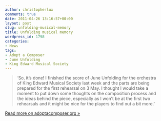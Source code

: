 ```yaml
---
author: christopherlux
comments: true
date: 2011-04-26 13:16:57+00:00
layout: post
slug: unfolding-musical-memory
title: Unfolding musical memory
wordpress_id: 1798
categories:
- News
tags:
- Adopt a Composer
- June Unfolding
- King Edward Musical Society
---
```


> ‘So, it’s done! I finished the score of June Unfolding for the orchestra of King Edward Musical Society last week and the parts are being prepared for the first rehearsal on 3 May. I thought I would take a moment to put down some thoughts on the   composition process and the ideas behind the piece, especially as I won’t be at the first two rehearsals and it might be nice for the   players to find out a bit more.’

[Read more on adoptacomposer.org »](https://web.archive.org/web/20111021113128/http://www.adoptacomposer.org/2011/04/unfolding-musical-memory/)
